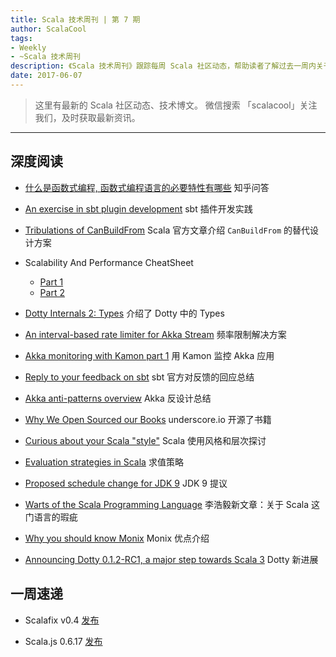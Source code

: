 ```yaml
---
title: Scala 技术周刊 | 第 7 期
author: ScalaCool
tags:
- Weekly
- ~Scala 技术周刊
description: 《Scala 技术周刊》跟踪每周 Scala 社区动态，帮助读者了解过去一周内关于 Scala 发生的事情。
date: 2017-06-07
---
```


> 这里有最新的 Scala 社区动态、技术博文。
微信搜索 「scalacool」关注我们，及时获取最新资讯。

***

## 深度阅读

- [什么是函数式编程, 函数式编程语言的必要特性有哪些](https://www.zhihu.com/question/55350871)
  知乎问答

- [An exercise in sbt plugin development](https://engineering.tapad.com/an-exercise-in-complex-sbt-plugin-development-6b6f0238954d)
  sbt 插件开发实践

- [Tribulations of CanBuildFrom](http://www.scala-lang.org/blog/2017/05/30/tribulations-canbuildfrom.html)
  Scala 官方文章介绍 `CanBuildFrom` 的替代设计方案 

- Scalability And Performance CheatSheet
  - [Part 1](https://medium.com/@Tom1212121/scalability-and-performance-cheatsheet-c85ea896f66c)
  - [Part 2](https://medium.com/@Tom1212121/scalability-and-performance-split-your-data-4d001533ac6)

- [Dotty Internals 2: Types](https://twitter.com/darkdimius/status/867348626670055424)
  介绍了 Dotty 中的 Types

- [An interval-based rate limiter for Akka Stream](https://softwaremill.com/interval-based-rate-limiter/)
  频率限制解决方案

- [Akka monitoring with Kamon part 1](https://softwaremill.com/akka-monitoring-with-kamon-part-1/)
  用 Kamon 监控 Akka 应用


- [Reply to your feedback on sbt](https://contributors.scala-lang.org/t/reply-to-your-feedback-on-sbt/892)
  sbt 官方对反馈的回应总结

- [Akka anti-patterns overview](https://manuel.bernhardt.io/2017/05/29/akka-anti-patterns-overview/)
  Akka 反设计总结

- [Why We Open Sourced our Books](http://underscore.io/blog/posts/2017/05/29/why-we-open-sourced-our-books.html)
  underscore.io 开源了书籍

- [Curious about your Scala "style"](https://www.reddit.com/r/scala/comments/6eknxg/curious_about_your_scala_style/)
  Scala 使用风格和层次探讨

- [Evaluation strategies in Scala](http://www.cakesolutions.net/teamblogs/evaluation-strategies-in-scala)
  求值策略

- [Proposed schedule change for JDK 9](http://mail.openjdk.java.net/pipermail/jdk9-dev/2017-May/005864.html)
  JDK 9 提议

- [Warts of the Scala Programming Language](http://www.lihaoyi.com/post/WartsoftheScalaProgrammingLanguage.html)
  李浩毅新文章：关于 Scala 这门语言的瑕疵

- [Why you should know Monix](https://blog.scalac.io/2017/06/01/why-should-you-care-about-monix.html)
  Monix 优点介绍

- [Announcing Dotty 0.1.2-RC1, a major step towards Scala 3](http://www.scala-lang.org/blog/2017/05/31/first-dotty-milestone-release.html)
  Dotty 新进展
  

## 一周速递

- Scalafix v0.4 [发布](https://scalacenter.github.io/scalafix/#0.4.0)

- Scala.js 0.6.17 [发布](https://www.scala-js.org/news/2017/06/04/announcing-scalajs-0.6.17/)

